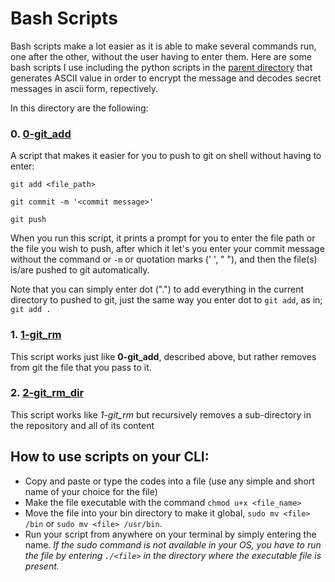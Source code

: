 # Bash Scripts
Bash scripts make a lot easier as it is able to make several commands run, one after the other, without the user having to enter them. 
Here are some bash scripts I use including the python scripts in the [parent directory](../python-and-I) that generates ASCII value in order to encrypt the message and decodes secret messages in ascii form, repectively.

In this directory are the following:
### 0. [0-git_add](./0-git_add)
A script that makes it easier for you to push to git on shell without having to enter:

`git add <file_path>`

`git commit -m '<commit message>'`

`git push`

When you run this script, it prints a prompt for you to enter the file path or the file you wish to push, after which it let's you enter your commit message without the command or `-m` or quotation marks (' ', " "), and then the file(s) is/are pushed to git automatically.

Note that you can simply enter dot (".") to add everything in the current directory to pushed to git, just the same way you enter dot to `git add`, as in; `git add .`

### 1. [1-git_rm](./1-git_rm)
This script works just like **0-git_add**, described above, but rather removes from git the file that you pass to it.

### 2. [2-git_rm_dir](./2-git_rm_dir)
This script works like *1-git_rm* but recursively removes a sub-directory in the repository and all of its content

## How to use scripts on your CLI:
- Copy and paste or type the codes into a file (use any simple and short name of your choice for the file)
- Make the file executable with the command `chmod u+x <file_name>`
- Move the file into your bin directory to make it global, `sudo mv <file> /bin` or `sudo mv <file> /usr/bin`.
- Run your script from anywhere on your terminal by simply entering the name. *If the sudo command is not available in your OS, you have to run the file by entering `./<file>` in the directory where the executable file is present.*